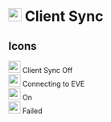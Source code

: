 # <img src="https://raw.githubusercontent.com/Risingson/eedocs/master/docs/images/Marker-100_off.png" width="26" height="26" > Client Sync


## Icons
<img src="https://raw.githubusercontent.com/Risingson/eedocs/master/docs/images/Marker-100_off.png" width="24" height="24" > Client Sync Off<br>
<img src="https://raw.githubusercontent.com/Risingson/eedocs/master/docs/images/Marker-100_standby.png" width="24" height="24" > Connecting to EVE<br>
<img src="https://raw.githubusercontent.com/Risingson/eedocs/master/docs/images/Marker-100_on.png" width="24" height="24" > On<br>
<img src="https://raw.githubusercontent.com/Risingson/eedocs/master/docs/images/Marker-100_fail.png" width="24" height="24" > Failed<br>
<!--stackedit_data:
eyJoaXN0b3J5IjpbNjU4ODgwMzgxLC0xNTEwNTI2MDkxLC0xMz
Q1ODUzMjc5XX0=
-->